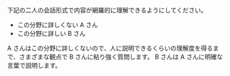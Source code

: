 下記の二人の会話形式で内容が網羅的に理解できるようにしてください。

- この分野に詳しくない A さん
- この分野に詳しい B さん

A さんはこの分野に詳しくないので、人に説明できるくらいの理解度を得るまで、さまざまな観点で B さんに粘り強く質問します。
B さんは A さんに明確な言葉で説明します。
